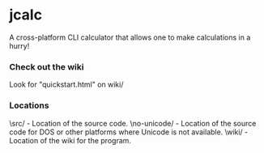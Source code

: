 # jcalc
A cross-platform CLI calculator that allows one to make calculations in a hurry! 


### Check out the wiki
Look for "quickstart.html" on wiki/ 


### Locations
\src/ - Location of the source code.
\no-unicode/ - Location of the source code for DOS or other platforms where Unicode is not available.
\wiki/ - Location of the wiki for the program.

